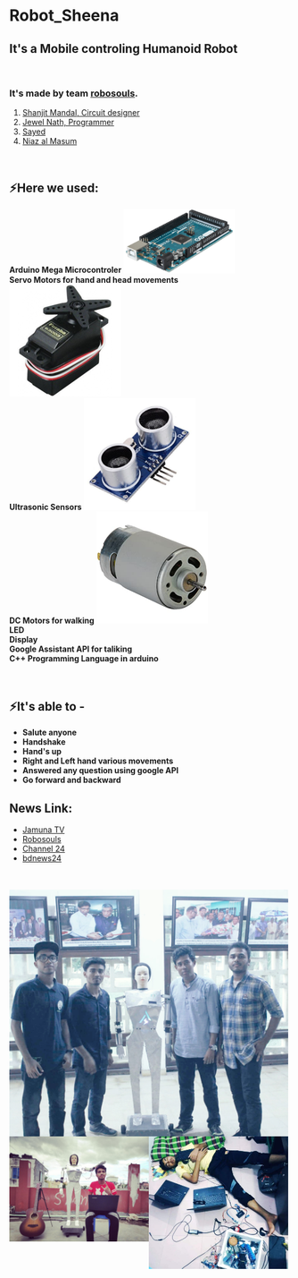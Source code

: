 # Robot_Sheena


## **It's a Mobile controling Humanoid Robot**
<br />

### It's made by team [robosouls](https://www.facebook.com/robosouls).
1. [Shanjit Mandal, Circuit designer](https://www.facebook.com/shanjit.mondol.50)
2. [Jewel Nath, Programmer](https://www.facebook.com/dev.jewel.5/)
3. [Sayed](https://www.facebook.com/Sayedur0077)
4. [Niaz al Masum](https://www.facebook.com/niazal.masum)

<br />

## ⚡Here we used:

**Arduino Mega Microcontroler** 
<img  width="200" src="pic/arduino.png" />
<br/>
**Servo Motors for hand and head movements**
<img  width="200" src="pic/servo.jpg" />
<br/>
**Ultrasonic Sensors**
<img  width="200" src="pic/ultrasonic.jpg" />
<br/>
**DC Motors for walking**
<img  width="200" src="pic/dcmotor.jpg" />
<br/>
**LED**
<br/>
**Display**
<br/>
**Google Assistant API for taliking**
<br/>
**C++ Programming Language in arduino**
<br/>
<br/>
<br/>

## ⚡It's able to - 
* **Salute anyone**
* **Handshake** 
* **Hand's up**
* **Right and Left hand various movements**
* **Answered any question using google API**
* **Go forward and backward**

## News Link:
* [Jamuna TV](https://www.youtube.com/watch?v=WyegetkAb0M)
* [Robosouls](https://fb.watch/4UbvpyVrjy/)
* [Channel 24](https://fb.watch/4UbxxDa6IR/)
* [bdnews24](https://fb.watch/4UbDYTbKmy/)

<br />
<br/>
<img align="left" width="500" src="pic/all.JPG" />

<img align="left" width="250" src="pic/me.jpg" />

<img align="left" width="250" src="pic/sleep.JPG" />
<br/>
<br/>
